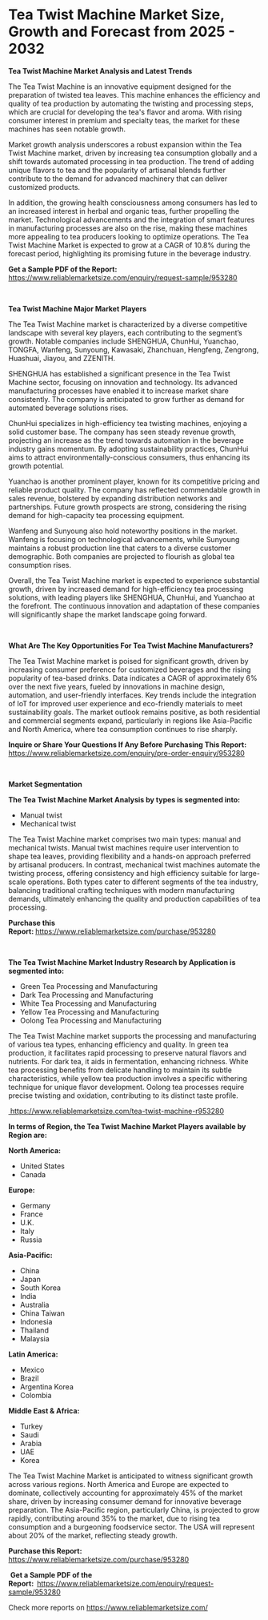 <p><h1>Tea Twist Machine Market Size, Growth and Forecast from 2025 - 2032</h1></p><p><strong>Tea Twist Machine Market Analysis and Latest Trends</strong></p>
<p><p>The Tea Twist Machine is an innovative equipment designed for the preparation of twisted tea leaves. This machine enhances the efficiency and quality of tea production by automating the twisting and processing steps, which are crucial for developing the tea's flavor and aroma. With rising consumer interest in premium and specialty teas, the market for these machines has seen notable growth.</p><p>Market growth analysis underscores a robust expansion within the Tea Twist Machine market, driven by increasing tea consumption globally and a shift towards automated processing in tea production. The trend of adding unique flavors to tea and the popularity of artisanal blends further contribute to the demand for advanced machinery that can deliver customized products. </p><p>In addition, the growing health consciousness among consumers has led to an increased interest in herbal and organic teas, further propelling the market. Technological advancements and the integration of smart features in manufacturing processes are also on the rise, making these machines more appealing to tea producers looking to optimize operations. The Tea Twist Machine Market is expected to grow at a CAGR of 10.8% during the forecast period, highlighting its promising future in the beverage industry.</p></p>
<p><strong>Get a Sample PDF of the Report:&nbsp;</strong> <a href="https://www.reliablemarketsize.com/enquiry/request-sample/953280?utm_campaign=2115&utm_medium=2&utm_source=Github&utm_content=ia&utm_term=23022025&utm_id=tea-twist-machine">https://www.reliablemarketsize.com/enquiry/request-sample/953280</a></p>
<p>&nbsp;</p>
<p><strong>Tea Twist Machine Major Market Players</strong></p>
<p><p>The Tea Twist Machine market is characterized by a diverse competitive landscape with several key players, each contributing to the segment’s growth. Notable companies include SHENGHUA, ChunHui, Yuanchao, TONGFA, Wanfeng, Sunyoung, Kawasaki, Zhanchuan, Hengfeng, Zengrong, Huashuai, Jiayou, and ZZENITH.</p><p>SHENGHUA has established a significant presence in the Tea Twist Machine sector, focusing on innovation and technology. Its advanced manufacturing processes have enabled it to increase market share consistently. The company is anticipated to grow further as demand for automated beverage solutions rises.</p><p>ChunHui specializes in high-efficiency tea twisting machines, enjoying a solid customer base. The company has seen steady revenue growth, projecting an increase as the trend towards automation in the beverage industry gains momentum. By adopting sustainability practices, ChunHui aims to attract environmentally-conscious consumers, thus enhancing its growth potential.</p><p>Yuanchao is another prominent player, known for its competitive pricing and reliable product quality. The company has reflected commendable growth in sales revenue, bolstered by expanding distribution networks and partnerships. Future growth prospects are strong, considering the rising demand for high-capacity tea processing equipment.</p><p>Wanfeng and Sunyoung also hold noteworthy positions in the market. Wanfeng is focusing on technological advancements, while Sunyoung maintains a robust production line that caters to a diverse customer demographic. Both companies are projected to flourish as global tea consumption rises.</p><p>Overall, the Tea Twist Machine market is expected to experience substantial growth, driven by increased demand for high-efficiency tea processing solutions, with leading players like SHENGHUA, ChunHui, and Yuanchao at the forefront. The continuous innovation and adaptation of these companies will significantly shape the market landscape going forward.</p></p>
<p>&nbsp;</p>
<p><strong>What Are The Key Opportunities For Tea Twist Machine Manufacturers?</strong></p>
<p><p>The Tea Twist Machine market is poised for significant growth, driven by increasing consumer preference for customized beverages and the rising popularity of tea-based drinks. Data indicates a CAGR of approximately 6% over the next five years, fueled by innovations in machine design, automation, and user-friendly interfaces. Key trends include the integration of IoT for improved user experience and eco-friendly materials to meet sustainability goals. The market outlook remains positive, as both residential and commercial segments expand, particularly in regions like Asia-Pacific and North America, where tea consumption continues to rise sharply.</p></p>
<p><strong>Inquire or Share Your Questions If Any Before Purchasing This Report:</strong> <a href="https://www.reliablemarketsize.com/enquiry/pre-order-enquiry/953280?utm_campaign=2115&utm_medium=2&utm_source=Github&utm_content=ia&utm_term=23022025&utm_id=tea-twist-machine">https://www.reliablemarketsize.com/enquiry/pre-order-enquiry/953280</a></p>
<p>&nbsp;</p>
<p><strong>Market Segmentation</strong></p>
<p><strong>The Tea Twist Machine Market Analysis by types is segmented into:</strong></p>
<p><ul><li>Manual twist</li><li>Mechanical twist</li></ul></p>
<p><p>The Tea Twist Machine market comprises two main types: manual and mechanical twists. Manual twist machines require user intervention to shape tea leaves, providing flexibility and a hands-on approach preferred by artisanal producers. In contrast, mechanical twist machines automate the twisting process, offering consistency and high efficiency suitable for large-scale operations. Both types cater to different segments of the tea industry, balancing traditional crafting techniques with modern manufacturing demands, ultimately enhancing the quality and production capabilities of tea processing.</p></p>
<p><strong>Purchase this Report:&nbsp;</strong><a href="https://www.reliablemarketsize.com/purchase/953280?utm_campaign=2115&utm_medium=2&utm_source=Github&utm_content=ia&utm_term=23022025&utm_id=tea-twist-machine">https://www.reliablemarketsize.com/purchase/953280</a></p>
<p>&nbsp;</p>
<p><strong>The Tea Twist Machine Market Industry Research by Application is segmented into:</strong></p>
<p><ul><li>Green Tea Processing and Manufacturing</li><li>Dark Tea Processing and Manufacturing</li><li>White Tea Processing and Manufacturing</li><li>Yellow Tea Processing and Manufacturing</li><li>Oolong Tea Processing and Manufacturing</li></ul></p>
<p><p>The Tea Twist Machine market supports the processing and manufacturing of various tea types, enhancing efficiency and quality. In green tea production, it facilitates rapid processing to preserve natural flavors and nutrients. For dark tea, it aids in fermentation, enhancing richness. White tea processing benefits from delicate handling to maintain its subtle characteristics, while yellow tea production involves a specific withering technique for unique flavor development. Oolong tea processes require precise twisting and oxidation, contributing to its distinct taste profile.</p></p>
<p><a href="https://www.reliablemarketsize.com/tea-twist-machine-r953280?utm_campaign=2115&utm_medium=2&utm_source=Github&utm_content=ia&utm_term=23022025&utm_id=tea-twist-machine">&nbsp;https://www.reliablemarketsize.com/tea-twist-machine-r953280</a></p>
<p><strong>In terms of Region, the Tea Twist Machine Market Players available by Region are:</strong></p>
<p>
    <p> <strong> North America: </strong>
        <ul>
            <li>United States</li>
            <li>Canada</li>
        </ul>
        </p> 
    <p> <strong> Europe: </strong>
        <ul>
            <li>Germany</li>
            <li>France</li>
            <li>U.K.</li>
            <li>Italy</li>
            <li>Russia</li>
        </ul>
        </p> 
    <p> <strong> Asia-Pacific: </strong>
        <ul>
            <li>China</li>
            <li>Japan</li>
            <li>South Korea</li>
            <li>India</li>
            <li>Australia</li>
            <li>China Taiwan</li>
            <li>Indonesia</li>
            <li>Thailand</li>
            <li>Malaysia</li>
        </ul>
        </p> 
    <p> <strong> Latin America: </strong>
        <ul>
            <li>Mexico</li>
            <li>Brazil</li>
            <li>Argentina Korea</li>
            <li>Colombia</li>
        </ul>
        </p> 
    <p> <strong> Middle East & Africa: </strong>
        <ul>
            <li>Turkey</li>
            <li>Saudi</li>
            <li>Arabia</li>
            <li>UAE</li>
            <li>Korea</li>
        </ul>
    </p>
    </p>
<p><p>The Tea Twist Machine Market is anticipated to witness significant growth across various regions. North America and Europe are expected to dominate, collectively accounting for approximately 45% of the market share, driven by increasing consumer demand for innovative beverage preparation. The Asia-Pacific region, particularly China, is projected to grow rapidly, contributing around 35% to the market, due to rising tea consumption and a burgeoning foodservice sector. The USA will represent about 20% of the market, reflecting steady growth.</p></p>
<p><strong>Purchase this Report: </strong><a href="https://www.reliablemarketsize.com/purchase/953280?utm_campaign=2115&utm_medium=2&utm_source=Github&utm_content=ia&utm_term=23022025&utm_id=tea-twist-machine">https://www.reliablemarketsize.com/purchase/953280</a></p>
<p>&nbsp;<strong>Get a Sample PDF of the Report:&nbsp;&nbsp;</strong><a href="https://www.reliablemarketsize.com/enquiry/request-sample/953280?utm_campaign=2115&utm_medium=2&utm_source=Github&utm_content=ia&utm_term=23022025&utm_id=tea-twist-machine">https://www.reliablemarketsize.com/enquiry/request-sample/953280</a></p>
<p><strong></strong></p>
<p>Check more reports on <a href="https://www.reliablemarketsize.com/?utm_campaign=2115&utm_medium=2&utm_source=Github&utm_content=ia&utm_term=23022025&utm_id=tea-twist-machine">https://www.reliablemarketsize.com/</a></p>